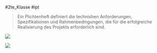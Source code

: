 #2te_Klasse #ipt 

> Ein Plichtenheft definiert die technishen Anforderungen, Spezifikationen und Rahmenbedingungen, die für die erfolgreiche Realisierung des Projekts erforderlich sind. 

![](DR05-03-2024-05.excalidraw.svg)

![](Pflichtenheft%20bsp.pdf.excalidraw.svg)
